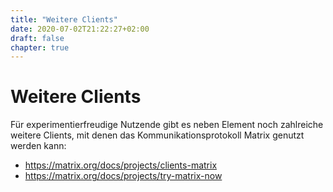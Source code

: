 ```yaml
---
title: "Weitere Clients"
date: 2020-07-02T21:22:27+02:00
draft: false
chapter: true
---
```


# Weitere Clients

Für experimentierfreudige Nutzende gibt es neben Element noch zahlreiche weitere Clients, mit denen das Kommunikationsprotokoll Matrix genutzt werden kann:

- https://matrix.org/docs/projects/clients-matrix
- https://matrix.org/docs/projects/try-matrix-now
